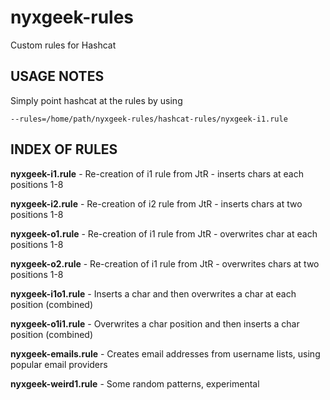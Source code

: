 # nyxgeek-rules
Custom rules for Hashcat

USAGE NOTES
------------------------------------
Simply point hashcat at the rules by using

    --rules=/home/path/nyxgeek-rules/hashcat-rules/nyxgeek-i1.rule




INDEX OF RULES
-------------------------------------
**nyxgeek-i1.rule** - Re-creation of i1 rule from JtR - inserts chars at each positions 1-8

**nyxgeek-i2.rule** - Re-creation of i2 rule from JtR - inserts chars at two positions 1-8

**nyxgeek-o1.rule** - Re-creation of i1 rule from JtR - overwrites char at each positions 1-8

**nyxgeek-o2.rule** - Re-creation of i1 rule from JtR - overwrites chars at two positions 1-8

**nyxgeek-i1o1.rule** - Inserts a char and then overwrites a char at each position (combined)

**nyxgeek-o1i1.rule** - Overwrites a char position and then inserts a char position (combined)

**nyxgeek-emails.rule** - Creates email addresses from username lists, using popular email providers

**nyxgeek-weird1.rule** - Some random patterns, experimental


